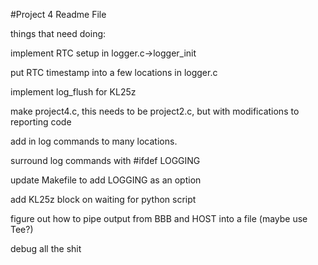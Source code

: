#Project 4 Readme File

things that need doing:

implement RTC setup in logger.c-\>logger\_init

put RTC timestamp into a few locations in logger.c

implement log\_flush for KL25z

make project4.c, this needs to be project2.c, but with modifications to reporting code

add in log commands to many locations.

surround log commands with #ifdef LOGGING

update Makefile to add LOGGING as an option

add KL25z block on waiting for python script

figure out how to pipe output from BBB and HOST into a file (maybe use Tee?)

debug all the shit
